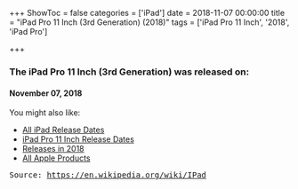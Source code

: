 +++
ShowToc = false
categories = ['iPad']
date = 2018-11-07 00:00:00
title = "iPad Pro 11 Inch (3rd Generation) (2018)"
tags = ['iPad Pro 11 Inch', '2018', 'iPad Pro']

+++

### The iPad Pro 11 Inch (3rd Generation) was released on: 
#### November 07, 2018


<!--more-->


    
You might also like:

- [All iPad Release Dates](https://AppleReleaseDate.com/categories/ipad/)
- [iPad Pro 11 Inch Release Dates](https://AppleReleaseDate.com/tags/ipad-pro-11-inch/)
- [Releases in 2018](https://AppleReleaseDate.com/tags/2018/)
- [All Apple Products](https://AppleReleaseDate.com/categories/)



<kbd> Source: https://en.wikipedia.org/wiki/IPad</kbd>

